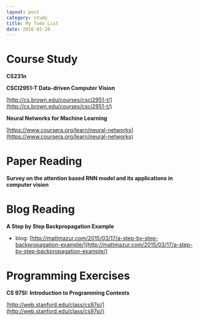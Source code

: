 ```yaml
---
layout: post
category: study
title: My Todo List
date: 2016-02-28
---
```


# Course Study

**CS231n**

**CSCI2951-T Data-driven Computer Vision**

[http://cs.brown.edu/courses/csci2951-t/](http://cs.brown.edu/courses/csci2951-t/)

**Neural Networks for Machine Learning**

[https://www.coursera.org/learn/neural-networks](https://www.coursera.org/learn/neural-networks)

# Paper Reading

**Survey on the attention based RNN model and its applications in computer vision**

# Blog Reading

**A Step by Step Backpropagation Example**

- blog: [http://mattmazur.com/2015/03/17/a-step-by-step-backpropagation-example/](http://mattmazur.com/2015/03/17/a-step-by-step-backpropagation-example/)

# Programming Exercises

**CS 97SI: Introduction to Programming Contests**

[http://web.stanford.edu/class/cs97si/](http://web.stanford.edu/class/cs97si/)